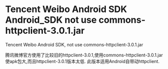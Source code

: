 Tencent Weibo Android SDK Android_SDK not use commons-httpclient-3.0.1.jar
=============================================================================

Tencent Weibo Android SDK, not use commons-httpclient-3.0.1.jar

腾讯微博官方使用了比较旧的httpclient-3.0.1,使用commons-httpclient-3.0.1.jar使apk包大,而且httpclient-3.0.1版本太低.
此版本适用Android自带动httpclient.
